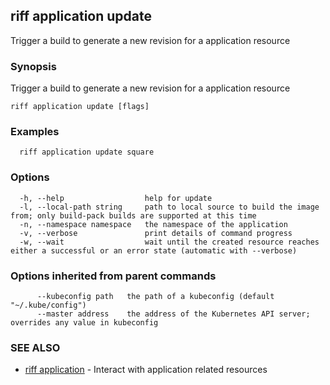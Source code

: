 ## riff application update

Trigger a build to generate a new revision for a application resource

### Synopsis

Trigger a build to generate a new revision for a application resource

```
riff application update [flags]
```

### Examples

```
  riff application update square
```

### Options

```
  -h, --help                  help for update
  -l, --local-path string     path to local source to build the image from; only build-pack builds are supported at this time
  -n, --namespace namespace   the namespace of the application
  -v, --verbose               print details of command progress
  -w, --wait                  wait until the created resource reaches either a successful or an error state (automatic with --verbose)
```

### Options inherited from parent commands

```
      --kubeconfig path   the path of a kubeconfig (default "~/.kube/config")
      --master address    the address of the Kubernetes API server; overrides any value in kubeconfig
```

### SEE ALSO

* [riff application](riff_application.md)	 - Interact with application related resources

